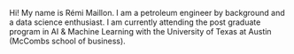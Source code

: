 Hi!
My name is Rémi Maillon. I am a petroleum engineer by background and a data science enthusiast.
I am currently attending the post graduate program in AI & Machine Learning with the University of Texas at Austin (McCombs school of business).

